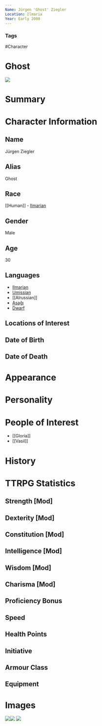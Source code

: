 ```yaml
---
Name: Jürgen 'Ghost' Ziegler
Location: Ilmaria
Year: Early 2000
---
```


### Tags
#Character

# Ghost

![](DiIAyXQUEAEHLCo.jpg)

# Summary


# Character Information

## Name
Jürgen Ziegler

## Alias
Ghost

## Race
[[Human]] - [Ilmarian](Ilmarian.md)

## Gender
Male

## Age
30

## Languages
- [Ilmarian](Ilmarian.md)
- [Umissian](Umissian.md)
- [[Alrussian]]
- [Aşağı](Aşağı.md)
- [Dwarf](Dwarf)

## Locations of Interest

## Date of Birth

## Date of Death

# Appearance

# Personality

# People of Interest
- [[Gloria]]
- [[Vasil]]

# History

# TTRPG Statistics
## Strength [Mod] 

## Dexterity [Mod] 

## Constitution [Mod] 

## Intelligence [Mod] 

## Wisdom [Mod] 

## Charisma [Mod] 

## Proficiency Bonus 

## Speed 

## Health Points 

## Initiative 

## Armour Class 

## Equipment

# Images
![](Big-Boss-Salute.jpg)![](3428510-big+boss.jpg)
![](img183.jpg)